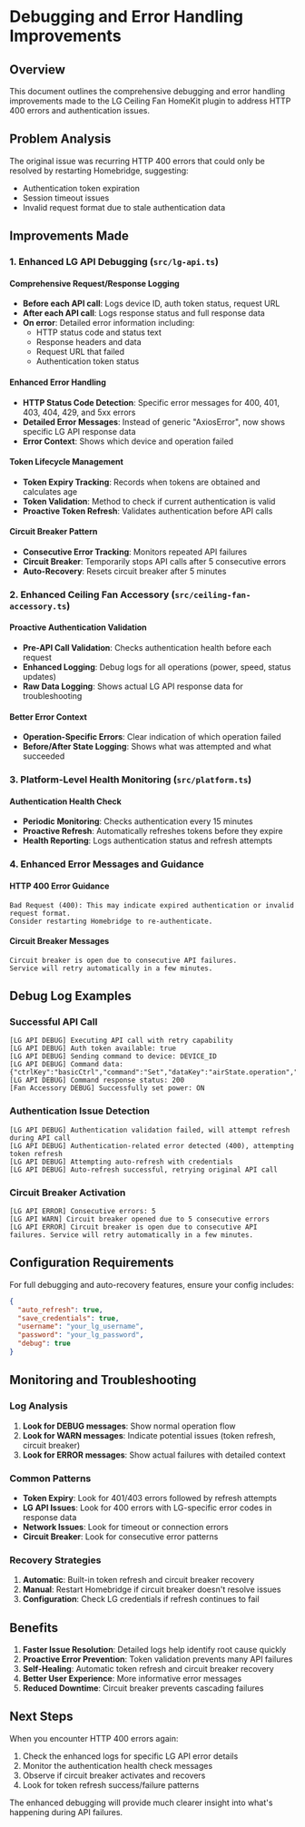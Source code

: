 # Debugging and Error Handling Improvements

## Overview
This document outlines the comprehensive debugging and error handling improvements made to the LG Ceiling Fan HomeKit plugin to address HTTP 400 errors and authentication issues.

## Problem Analysis
The original issue was recurring HTTP 400 errors that could only be resolved by restarting Homebridge, suggesting:
- Authentication token expiration
- Session timeout issues
- Invalid request format due to stale authentication data

## Improvements Made

### 1. Enhanced LG API Debugging (`src/lg-api.ts`)

#### Comprehensive Request/Response Logging
- **Before each API call**: Logs device ID, auth token status, request URL
- **After each API call**: Logs response status and full response data
- **On error**: Detailed error information including:
  - HTTP status code and status text
  - Response headers and data
  - Request URL that failed
  - Authentication token status

#### Enhanced Error Handling
- **HTTP Status Code Detection**: Specific error messages for 400, 401, 403, 404, 429, and 5xx errors
- **Detailed Error Messages**: Instead of generic "AxiosError", now shows specific LG API response data
- **Error Context**: Shows which device and operation failed

#### Token Lifecycle Management
- **Token Expiry Tracking**: Records when tokens are obtained and calculates age
- **Token Validation**: Method to check if current authentication is valid
- **Proactive Token Refresh**: Validates authentication before API calls

#### Circuit Breaker Pattern
- **Consecutive Error Tracking**: Monitors repeated API failures
- **Circuit Breaker**: Temporarily stops API calls after 5 consecutive errors
- **Auto-Recovery**: Resets circuit breaker after 5 minutes

### 2. Enhanced Ceiling Fan Accessory (`src/ceiling-fan-accessory.ts`)

#### Proactive Authentication Validation
- **Pre-API Call Validation**: Checks authentication health before each request
- **Enhanced Logging**: Debug logs for all operations (power, speed, status updates)
- **Raw Data Logging**: Shows actual LG API response data for troubleshooting

#### Better Error Context
- **Operation-Specific Errors**: Clear indication of which operation failed
- **Before/After State Logging**: Shows what was attempted and what succeeded

### 3. Platform-Level Health Monitoring (`src/platform.ts`)

#### Authentication Health Check
- **Periodic Monitoring**: Checks authentication every 15 minutes
- **Proactive Refresh**: Automatically refreshes tokens before they expire
- **Health Reporting**: Logs authentication status and refresh attempts

### 4. Enhanced Error Messages and Guidance

#### HTTP 400 Error Guidance
```
Bad Request (400): This may indicate expired authentication or invalid request format.
Consider restarting Homebridge to re-authenticate.
```

#### Circuit Breaker Messages
```
Circuit breaker is open due to consecutive API failures.
Service will retry automatically in a few minutes.
```

## Debug Log Examples

### Successful API Call
```
[LG API DEBUG] Executing API call with retry capability
[LG API DEBUG] Auth token available: true
[LG API DEBUG] Sending command to device: DEVICE_ID
[LG API DEBUG] Command data: {"ctrlKey":"basicCtrl","command":"Set","dataKey":"airState.operation","dataValue":1}
[LG API DEBUG] Command response status: 200
[Fan Accessory DEBUG] Successfully set power: ON
```

### Authentication Issue Detection
```
[LG API DEBUG] Authentication validation failed, will attempt refresh during API call
[LG API DEBUG] Authentication-related error detected (400), attempting token refresh
[LG API DEBUG] Attempting auto-refresh with credentials
[LG API DEBUG] Auto-refresh successful, retrying original API call
```

### Circuit Breaker Activation
```
[LG API ERROR] Consecutive errors: 5
[LG API WARN] Circuit breaker opened due to 5 consecutive errors
[LG API ERROR] Circuit breaker is open due to consecutive API failures. Service will retry automatically in a few minutes.
```

## Configuration Requirements

For full debugging and auto-recovery features, ensure your config includes:

```json
{
  "auto_refresh": true,
  "save_credentials": true,
  "username": "your_lg_username",
  "password": "your_lg_password",
  "debug": true
}
```

## Monitoring and Troubleshooting

### Log Analysis
1. **Look for DEBUG messages**: Show normal operation flow
2. **Look for WARN messages**: Indicate potential issues (token refresh, circuit breaker)
3. **Look for ERROR messages**: Show actual failures with detailed context

### Common Patterns
- **Token Expiry**: Look for 401/403 errors followed by refresh attempts
- **LG API Issues**: Look for 400 errors with LG-specific error codes in response data
- **Network Issues**: Look for timeout or connection errors
- **Circuit Breaker**: Look for consecutive error patterns

### Recovery Strategies
1. **Automatic**: Built-in token refresh and circuit breaker recovery
2. **Manual**: Restart Homebridge if circuit breaker doesn't resolve issues
3. **Configuration**: Check LG credentials if refresh continues to fail

## Benefits

1. **Faster Issue Resolution**: Detailed logs help identify root cause quickly
2. **Proactive Error Prevention**: Token validation prevents many API failures
3. **Self-Healing**: Automatic token refresh and circuit breaker recovery
4. **Better User Experience**: More informative error messages
5. **Reduced Downtime**: Circuit breaker prevents cascading failures

## Next Steps

When you encounter HTTP 400 errors again:
1. Check the enhanced logs for specific LG API error details
2. Monitor the authentication health check messages
3. Observe if circuit breaker activates and recovers
4. Look for token refresh success/failure patterns

The enhanced debugging will provide much clearer insight into what's happening during API failures.
